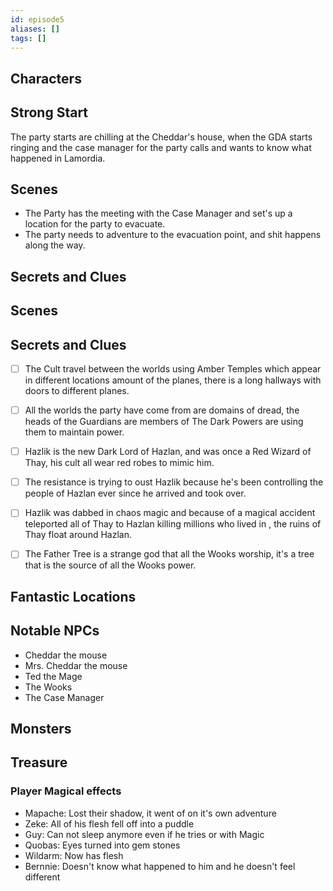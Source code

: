 ```yaml
---
id: episode5
aliases: []
tags: []
---
```


## Characters

## Strong Start

The party starts are chilling at the Cheddar's house, when the GDA starts ringing and the case manager for the party calls and wants to know what happened in Lamordia. 

## Scenes
- The Party has the meeting with the Case Manager and set's up a location for the party to evacuate.
- The party needs to adventure to the evacuation point, and shit happens along the way. 

## Secrets and Clues




## Scenes



## Secrets and Clues


- [ ] The Cult travel between the worlds using Amber Temples which appear in different locations amount of the planes, there is a long hallways with doors to different planes.

- [ ] All the worlds the party have come from are domains of dread, the heads of the Guardians are members of The Dark Powers are using them to maintain power. 

- [ ] Hazlik is the new Dark Lord of Hazlan, and was once a Red Wizard of Thay, his cult all wear red robes to mimic him.

- [ ] The resistance is trying to oust Hazlik because he's been controlling the people of Hazlan ever since he arrived and took over.

-  [ ] Hazlik was dabbed in chaos magic and because of a magical accident teleported all of Thay to Hazlan killing millions who lived in , the ruins of Thay float around Hazlan.

- [ ] The Father Tree is a strange god that all the Wooks worship, it's a tree that is the source of all the Wooks power.





## Fantastic Locations

## Notable NPCs

- Cheddar the mouse
- Mrs. Cheddar the mouse
- Ted the Mage
- The Wooks
- The Case Manager

## Monsters


## Treasure


### Player Magical effects

- Mapache: Lost their shadow, it went of on it's own adventure
- Zeke: All of his flesh fell off into a puddle
- Guy: Can not sleep anymore even if he tries or with Magic
- Quobas: Eyes turned into gem stones
- Wildarm: Now has flesh
- Bernnie: Doesn't know what happened to him and he doesn't feel different
